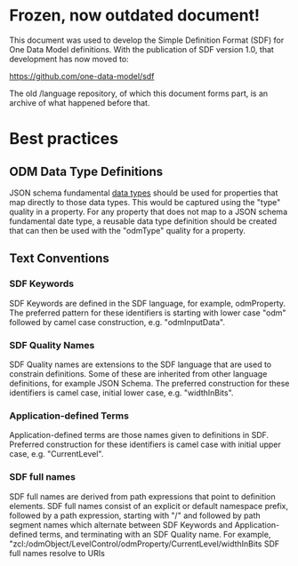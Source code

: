 # Frozen, now outdated document!

This document was used to develop the Simple Definition Format (SDF)
for One Data Model definitions.
With the publication of SDF version 1.0, that development has now moved to:

https://github.com/one-data-model/sdf

The old /language repository, of which this document forms part, is an archive of what happened before that.



# Best practices

## ODM Data Type Definitions

JSON schema fundamental [data types](https://json-schema.org/understanding-json-schema/reference/type.html) should be used for properties that map directly to those data types. This would be captured using the "type" quality in a property. For any property that does not map to a JSON schema fundamental date type, a reusable data type definition should be created that can then be used with the "odmType" quality for a property.

## Text Conventions
### SDF Keywords 
SDF Keywords are defined in the SDF language, for example, odmProperty. The preferred pattern for these identifiers is starting with lower case "odm" followed by camel case construction, e.g. "odmInputData".
### SDF Quality Names
SDF Quality names are extensions to the SDF language that are used to constrain definitions. Some of these are inherited from other language definitions, for example JSON Schema. The preferred construction for these identifiers is camel case, initial lower case, e.g. "widthInBits".
### Application-defined Terms
Application-defined terms are those names given to definitions in SDF. Preferred construction for these identifiers is camel case with initial upper case, e.g. "CurrentLevel".
### SDF full names
SDF full names are derived from path expressions that point to definition elements. SDF full names consist of an explicit or default namespace prefix, followed by a path expression, starting with "/" and followed by path segment names which alternate between SDF Keywords and Application-defined terms, and terminating with an SDF Quality name. For example, "zcl:/odmObject/LevelControl/odmProperty/CurrentLevel/widthInBits
SDF full names resolve to URIs
